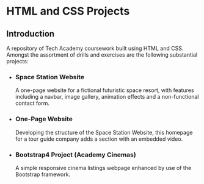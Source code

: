 # HTML and CSS Projects
## Introduction
A repository of Tech Academy coursework built using HTML and CSS. Amongst the assortment of drills and exercises are the following substantial projects:

 - ### Space Station Website
   A one-page website for a fictional futuristic space resort, with features including a navbar, image gallery, animation effects and a non-functional contact form.

 - ### One-Page Website
   Developing the structure of the Space Station Website, this homepage for a tour guide company adds a section with an embedded video.

 - ### Bootstrap4 Project (Academy Cinemas)
   A simple responsive cinema listings webpage enhanced by use of the Bootstrap framework. 

